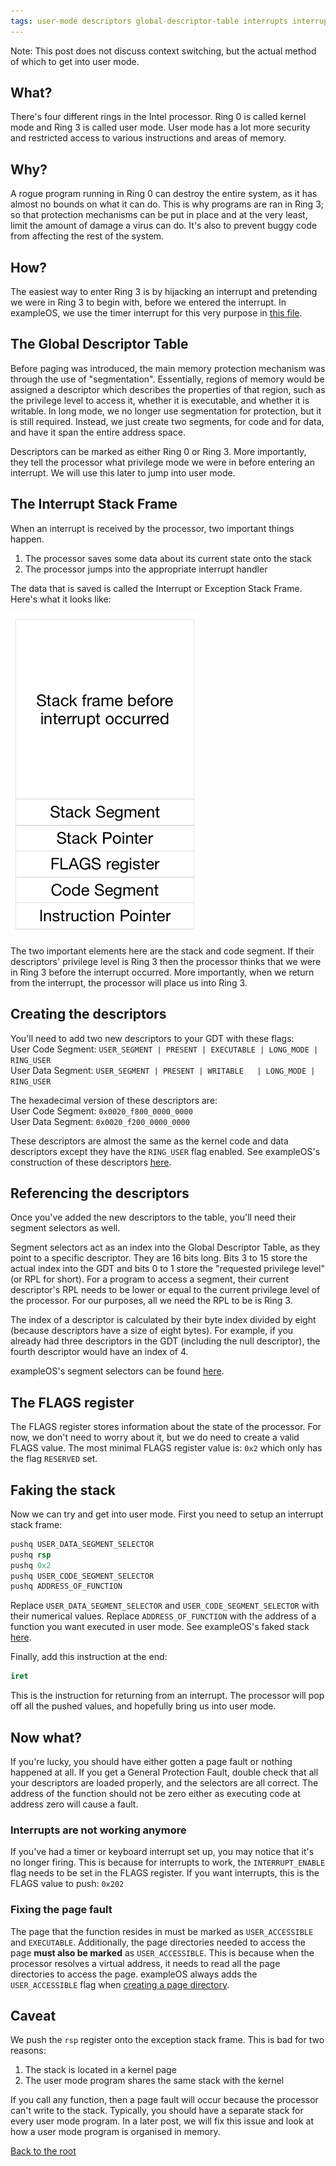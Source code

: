 ```yaml
---
tags: user-mode descriptors global-descriptor-table interrupts interrupt-stack-frame
---
```

Note: This post does not discuss context switching, but the actual
method of which to get into user mode.

## What?
There's four different rings in the Intel processor. Ring 0 is called
kernel mode and Ring 3 is called user mode. User mode has a lot more
security and restricted access to various instructions and areas of
memory.

## Why?
A rogue program running in Ring 0 can destroy the entire system, as it
has almost no bounds on what it can do. This is why programs
are ran in Ring 3; so that protection mechanisms can be put in place
and at the very least, limit the amount of damage a virus can do. It's
also to prevent buggy code from affecting the rest of the system.

## How?
The easiest way to enter Ring 3 is by hijacking an interrupt and
pretending we were in Ring 3 to begin with, before we entered the
interrupt. In exampleOS, we use the timer interrupt for this very
purpose in [this file](https://github.com/Techno-coder/example_os/blob/e98b970e16662589d2b05b98f5b4990f9ac5a789/kernel/src/interrupts/handlers.rs#L44).

## The Global Descriptor Table
Before paging was introduced, the main memory protection mechanism was
through the use of "segmentation". Essentially, regions of memory would
be assigned a descriptor which describes the properties of that region, such
as the privilege level to access it, whether it is executable, and whether it is
writable. In long mode, we no longer use segmentation for protection, but it
is still required. Instead, we just create two segments, for code and for data,
and have it span the entire address space.

Descriptors can be marked as either Ring 0 or Ring 3. More importantly,
they tell the processor what privilege mode we were in before entering
an interrupt. We will use this later to jump into user mode.

## The Interrupt Stack Frame
When an interrupt is received by the processor, two important things happen.
1. The processor saves some data about its current state onto the stack
2. The processor jumps into the appropriate interrupt handler  

The data that is saved is called the Interrupt or Exception Stack Frame.
Here's what it looks like:

<img src="/assets/user_mode/exception_frame.png" style="width: 300px;">

The two important elements here are the stack and code segment. If their descriptors'
privilege level is Ring 3 then the processor thinks that we were in Ring 3
before the interrupt occurred. More importantly, when we return from the
interrupt, the processor will place us into Ring 3.

## Creating the descriptors
You'll need to add two new descriptors to your GDT with these flags:  
User Code Segment: `USER_SEGMENT | PRESENT | EXECUTABLE | LONG_MODE | RING_USER`  
User Data Segment: `USER_SEGMENT | PRESENT | WRITABLE	| LONG_MODE	| RING_USER`  

The hexadecimal version of these descriptors are:  
User Code Segment: `0x0020_f800_0000_0000`  
User Data Segment: `0x0020_f200_0000_0000`  

These descriptors are almost the same as the kernel code and data descriptors except
they have the `RING_USER` flag enabled.
See exampleOS's construction of these descriptors [here](https://github.com/Techno-coder/example_os/blob/master/kernel/src/interrupts/gdt_descriptor.rs).

## Referencing the descriptors
Once you've added the new descriptors to the table, you'll need their
segment selectors as well.

Segment selectors act as an index into the Global Descriptor Table, as they
point to a specific descriptor. They are 16 bits long. Bits 3 to 15 store the
actual index into the GDT and bits 0 to 1 store the "requested privilege level" (or RPL for short).
For a program to access a segment, their current descriptor's RPL needs to be
lower or equal to the current privilege level of the processor. For our purposes,
all we need the RPL to be is Ring 3.

The index of a descriptor is calculated by their byte index divided by eight (because 
descriptors have a size of eight bytes). For example, if you already had three descriptors
in the GDT (including the null descriptor), the fourth descriptor would have an index of 4.

exampleOS's segment selectors can be found [here](https://github.com/Techno-coder/example_os/blob/e98b970e16662589d2b05b98f5b4990f9ac5a789/kernel/src/interrupts/functions.rs#L53).

## The FLAGS register
The FLAGS register stores information about the state of the processor. For now,
we don't need to worry about it, but we do need to create a valid FLAGS value. The
most minimal FLAGS register value is: `0x2` which only has the flag `RESERVED` set.

## Faking the stack
Now we can try and get into user mode. First you need to setup an interrupt stack frame:
```asm
pushq USER_DATA_SEGMENT_SELECTOR
pushq rsp
pushq 0x2
pushq USER_CODE_SEGMENT_SELECTOR
pushq ADDRESS_OF_FUNCTION
```
Replace `USER_DATA_SEGMENT_SELECTOR` and `USER_CODE_SEGMENT_SELECTOR` with their numerical
values. Replace `ADDRESS_OF_FUNCTION` with the address of a function you want executed
in user mode. See exampleOS's faked stack [here](https://github.com/Techno-coder/example_os/blob/e98b970e16662589d2b05b98f5b4990f9ac5a789/kernel/src/task/loaders/stack.rs#L18).

Finally, add this instruction at the end:  
```asm
iret
```
This is the instruction for returning from an interrupt. The processor will pop off all
the pushed values, and hopefully bring us into user mode.

## Now what?
If you're lucky, you should have either gotten a page fault or nothing happened at all.
If you get a General Protection Fault, double check that all your descriptors are loaded
properly, and the selectors are all correct. The address of the function should not be zero
either as executing code at address zero will cause a fault.

### Interrupts are not working anymore
If you've had a timer or keyboard interrupt set up, you may notice that it's no longer firing. This is because
for interrupts to work, the `INTERRUPT_ENABLE` flag needs to be set in the FLAGS register. If you want interrupts,
this is the FLAGS value to push: `0x202`

### Fixing the page fault
The page that the function resides in must be marked as `USER_ACCESSIBLE` and `EXECUTABLE`.
Additionally, the page directories needed to access the page **must also be marked** as
`USER_ACCESSIBLE`. This is because when the processor resolves a virtual address, it needs 
to read all the page directories to access the page. exampleOS always adds the `USER_ACCESSIBLE`
flag when [creating a page directory](https://github.com/Techno-coder/example_os/blob/e98b970e16662589d2b05b98f5b4990f9ac5a789/kernel/src/paging/page_table.rs#L41).

## Caveat
We push the `rsp` register onto the exception stack frame. This is bad for two reasons:
1. The stack is located in a kernel page
2. The user mode program shares the same stack with the kernel

If you call any function, then a page fault will occur because the processor can't write to
the stack. Typically, you should have a separate stack for every user mode program. In a later
post, we will fix this issue and look at how a user mode program is organised in memory.

[Back to the root](https://techno-coder.github.io/example_os/)
